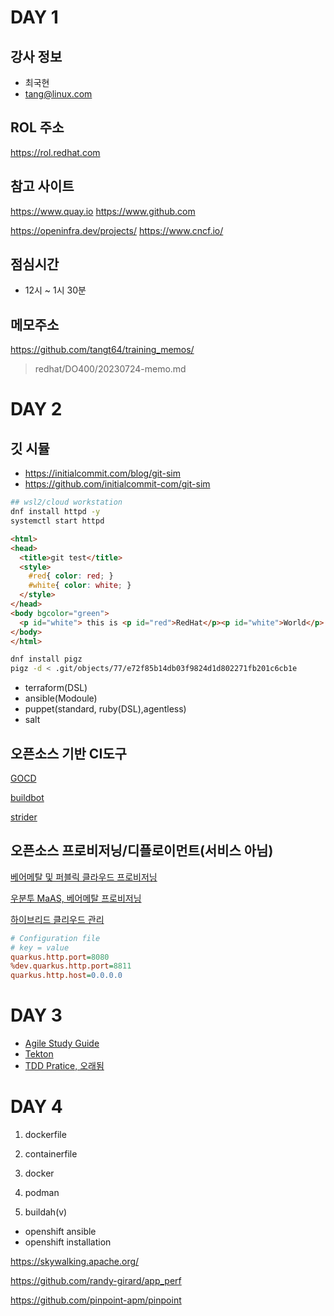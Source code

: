 # DAY 1

강사 정보
---
- 최국현
- tang@linux.com

ROL 주소
---
https://rol.redhat.com

참고 사이트
---
https://www.quay.io
https://www.github.com

https://openinfra.dev/projects/
https://www.cncf.io/

점심시간
---
- 12시 ~ 1시 30분

메모주소
---
https://github.com/tangt64/training_memos/
>redhat/DO400/20230724-memo.md

# DAY 2
깃 시뮬
---
- https://initialcommit.com/blog/git-sim
- https://github.com/initialcommit-com/git-sim

```bash
## wsl2/cloud workstation
dnf install httpd -y
systemctl start httpd
```

```html
<html>
<head>
  <title>git test</title>
  <style>
    #red{ color: red; }
    #white{ color: white; }
  </style>
</head>
<body bgcolor="green">
  <p id="white"> this is <p id="red">RedHat</p><p id="white">World</p>
</body>
</html>   
```


```bash
dnf install pigz
pigz -d < .git/objects/77/e72f85b14db03f9824d1d802271fb201c6cb1e

```

- terraform(DSL)
- ansible(Modoule)
- puppet(standard, ruby(DSL),agentless)
- salt

## 오픈소스 기반 CI도구

[GOCD](https://www.gocd.org/)

[buildbot](https://buildbot.net/)

[strider](https://github.com/Strider-CD/strider)

## 오픈소스 프로비저닝/디플로이먼트(서비스 아님)


[베어메탈 및 퍼블릭 클라우드 프로비저닝](https://www.theforeman.org)

[우분투 MaAS, 베어메탈 프로비저닝](https://maas.io/)

[하이브리드 클리우드 관리](https://www.manageiq.org/)


```ini
# Configuration file
# key = value
quarkus.http.port=8080
%dev.quarkus.http.port=8811
quarkus.http.host=0.0.0.0  
```
# DAY 3

- [Agile Study Guide](https://drive.google.com/file/d/1_qWGpdqBJqC_3lVCtHNyEL0nyT_e0106/view?usp=drive_link)
- [Tekton](https://drive.google.com/file/d/1MjY1VwSAJLoRWG1odbm_iVBDFDxKAfK_/view?usp=drive_link)
- [TDD Pratice, 오래됨](https://drive.google.com/file/d/1GajKr0rllLuXO5bkQSkFVw3eF8aOjzE6/view?usp=drive_link)

# DAY 4

1. dockerfile
2. containerfile

1. docker
2. podman
3. buildah(v)


- openshift ansible
- openshift installation


https://skywalking.apache.org/

https://github.com/randy-girard/app_perf

https://github.com/pinpoint-apm/pinpoint

